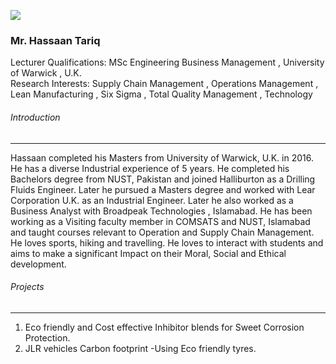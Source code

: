 [![](https://giki.edu.pk/wp-content/uploads/2019/11/Hassan-700x450.png)](https://giki.edu.pk/wp-content/uploads/2019/11/Hassan.png)
### Mr. Hassaan Tariq 
Lecturer
Qualifications: MSc Engineering Business Management , University of Warwick , U.K.  
Research Interests: Supply Chain Management , Operations Management , Lean Manufacturing , Six Sigma , Total Quality Management , Technology
###### Introduction
* * *
Hassaan completed his Masters from University of Warwick, U.K. in 2016. He has a diverse Industrial experience of 5 years. He completed his Bachelors degree from NUST, Pakistan and joined Halliburton as a Drilling Fluids Engineer. Later he pursued a Masters degree and worked with Lear Corporation U.K. as an Industrial Engineer. Later he also worked as a Business Analyst with Broadpeak Technologies , Islamabad. He has been working as a Visiting faculty member in COMSATS and NUST, Islamabad and taught courses relevant to Operation and Supply Chain Management.
He loves sports, hiking and travelling. He loves to interact with students and aims to make a significant Impact on their Moral, Social and Ethical development.
###### Projects
* * *
1. Eco friendly and Cost effective Inhibitor blends for Sweet Corrosion Protection.
2. JLR vehicles Carbon footprint -Using Eco friendly tyres.
